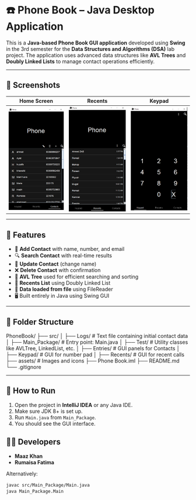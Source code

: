 # ☎️ Phone Book – Java Desktop Application

This is a **Java-based Phone Book GUI application** developed using **Swing** in the 3rd semester for the **Data Structures and Algorithms (DSA)** lab project. The application uses advanced data structures like **AVL Trees** and **Doubly Linked Lists** to manage contact operations efficiently.

---

## 📸 Screenshots

| Home Screen                   | Recents | Keypad                            |
|-------------------------------|---------|-----------------------------------|
| ![home](screenshots/home.png) | ![recents](screenshots/recents.png) | ![keypad](screenshots/keypad.png) |

---

## 🔧 Features

- 📇 **Add Contact** with name, number, and email
- 🔍 **Search Contact** with real-time results
- 📝 **Update Contact** (change name)
- ❌ **Delete Contact** with confirmation
- 🧠 **AVL Tree** used for efficient searching and sorting
- 🔁 **Recents List** using Doubly Linked List
- 📁 **Data loaded from file** using FileReader
- 🖥️ Built entirely in Java using Swing GUI

---

## 📁 Folder Structure

PhoneBook/
├── src/
│ ├── Logs/ # Text file containing initial contact data
│ ├── Main_Package/ # Entry point: Main.java
│ ├── Test/ # Utility classes like AVLTree, LinkedList, etc.
│ ├── Entries/ # GUI panels for Contacts
│ ├── Keypad/ # GUI for number pad
│ ├── Recents/ # GUI for recent calls
├── assets/ # Images and icons
├── Phone Book.iml
├── README.md
└── .gitignore



---

## 🚀 How to Run

1. Open the project in **IntelliJ IDEA** or any Java IDE.
2. Make sure JDK 8+ is set up.
3. Run `Main.java` from `Main_Package`.
4. You should see the GUI interface.

## 👨‍💻 Developers

- **Maaz Khan**
- **Rumaisa Fatima**


Alternatively:

```bash
javac src/Main_Package/Main.java
java Main_Package.Main
